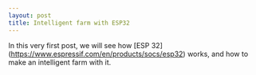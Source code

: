 ```yaml
---
layout: post
title: Intelligent farm with ESP32
---
```


In this very first post, we will see how [ESP 32] (https://www.espressif.com/en/products/socs/esp32) works, and how to make an intelligent farm with it.

